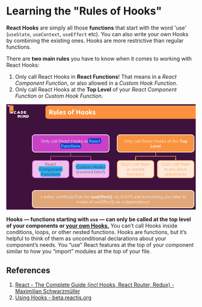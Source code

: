 # Learning the "Rules of Hooks"

**React Hooks** are simply all those **functions** that start with the word 'use' (`useState`, `useContext`, `useEffect` etc). You can also write your own Hooks by combining the existing ones. Hooks are more restrictive than regular functions.

There are **two main rules** you have to know when it comes to working with React Hooks:

1. Only call React Hooks in **React Functions**! That means in a _React Component Function_, or also allowed in a _Custom Hook Function_.
2. Only call React Hooks at the **Top Level** of your _React Component Function_ or _Custom Hook Function_.

![Learning_the_rules_of_hooks](../../img/Learning_the_rules_of_hooks.jpg)

**Hooks — functions starting with `use` — can only be called at the top level of your components or [your own Hooks.](https://beta.reactjs.org/learn/reusing-logic-with-custom-hooks)** You can’t call Hooks inside conditions, loops, or other nested functions. Hooks are functions, but it’s helpful to think of them as unconditional declarations about your component’s needs. You “use” React features at the top of your component similar to how you “import” modules at the top of your file.

## References

1. [React - The Complete Guide (incl Hooks, React Router, Redux) - Maximilian Schwarzmüller](https://www.udemy.com/course/react-the-complete-guide-incl-redux/)
1. [Using Hooks - beta.reactjs.org](https://beta.reactjs.org/learn#using-hooks)
